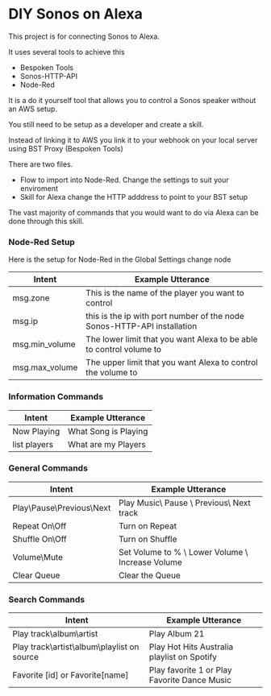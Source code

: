 # DIY Sonos on Alexa
This project is for connecting Sonos to Alexa.

It uses several tools to achieve this

- Bespoken Tools
- Sonos-HTTP-API
- Node-Red

It is a do it yourself tool that allows you to control a Sonos speaker without an AWS setup.

You still need to be setup as a developer and create a skill.

Instead of linking it to AWS you link it to your webhook on your local server using BST Proxy (Bespoken Tools)

There are two files.

- Flow to import into Node-Red. Change the settings to suit your enviroment
- Skill for Alexa change the HTTP adddress to point to your BST setup

The vast majority of commands that you would want to do via Alexa can be done through this skill.

### Node-Red Setup
Here is the setup for Node-Red in the Global Settings change node

| Intent        | Example Utterance |
| ------------- | ------------- |
|msg.zone       | This is the name of the player you want to control|
|msg.ip         |this is the ip with port number of the node Sonos-HTTP-API installation|
|msg.min_volume |The lower limit that you want Alexa to be able to control volume to|
|msg.max_volume |The upper limit that you want Alexa to control the volume to|


### Information Commands
| Intent        | Example Utterance |
| ------------- | ------------- |
|Now Playing|What Song is Playing|
|list players|What are my Players|


### General Commands
| Intent        | Example Utterance |
| ------------- | ------------- |
|Play\Pause\Previous\Next|Play Music\ Pause \ Previous\ Next track|
| Repeat On\Off  | Turn on Repeat  |
| Shuffle On\Off  |Turn on Shuffle  |
|Volume\Mute| Set Volume to % \ Lower Volume \ Increase Volume|
|Clear Queue|Clear the Queue|

### Search Commands
| Intent        | Example Utterance |
| ------------- | ------------- |
|Play track\album\artist|Play Album 21|
|Play track\artist\album\playlist on source|Play Hot Hits Australia playlist on Spotify|
|Favorite [id] or Favorite[name]| Play favorite 1 or Play Favorite Dance Music|

